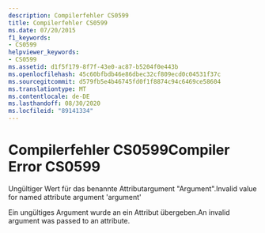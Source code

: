 ```yaml
---
description: Compilerfehler CS0599
title: Compilerfehler CS0599
ms.date: 07/20/2015
f1_keywords:
- CS0599
helpviewer_keywords:
- CS0599
ms.assetid: d1f5f179-8f7f-43e0-ac87-b5204f0e443b
ms.openlocfilehash: 45c60bfbdb46e86dbec32cf809ecd0c04531f37c
ms.sourcegitcommit: d579fb5e4b46745fd0f1f8874c94c6469ce58604
ms.translationtype: MT
ms.contentlocale: de-DE
ms.lasthandoff: 08/30/2020
ms.locfileid: "89141334"
---
```

# <a name="compiler-error-cs0599"></a><span data-ttu-id="1a63e-103">Compilerfehler CS0599</span><span class="sxs-lookup"><span data-stu-id="1a63e-103">Compiler Error CS0599</span></span>
<span data-ttu-id="1a63e-104">Ungültiger Wert für das benannte Attributargument "Argument".</span><span class="sxs-lookup"><span data-stu-id="1a63e-104">Invalid value for named attribute argument 'argument'</span></span>  
  
 <span data-ttu-id="1a63e-105">Ein ungültiges Argument wurde an ein Attribut übergeben.</span><span class="sxs-lookup"><span data-stu-id="1a63e-105">An invalid argument was passed to an attribute.</span></span>
